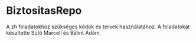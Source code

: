 # BiztositasRepo
A zh feladatokhoz szükséges kódok és tervek használatához.
A feladatokat készítette Sütő Marcell és Bálint Ádám.
